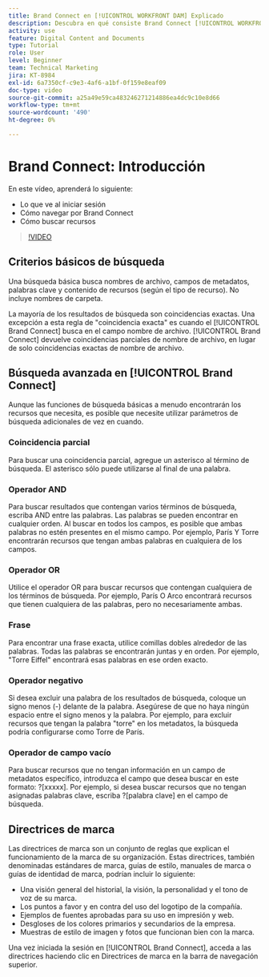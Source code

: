 ```yaml
---
title: Brand Connect en [!UICONTROL WORKFRONT DAM] Explicado
description: Descubra en qué consiste Brand Connect [!UICONTROL WORKFRONT DAM] es y cómo navegar por él.
activity: use
feature: Digital Content and Documents
type: Tutorial
role: User
level: Beginner
team: Technical Marketing
jira: KT-8984
exl-id: 6a7350cf-c9e3-4af6-a1bf-0f159e8eaf09
doc-type: video
source-git-commit: a25a49e59ca483246271214886ea4dc9c10e8d66
workflow-type: tm+mt
source-wordcount: '490'
ht-degree: 0%

---
```


# Brand Connect: Introducción

En este vídeo, aprenderá lo siguiente:

* Lo que ve al iniciar sesión
* Cómo navegar por Brand Connect
* Cómo buscar recursos

>[!VIDEO](https://video.tv.adobe.com/v/335246/?quality=12&learn=on)

## Criterios básicos de búsqueda

Una búsqueda básica busca nombres de archivo, campos de metadatos, palabras clave y contenido de recursos (según el tipo de recurso). No incluye nombres de carpeta.

La mayoría de los resultados de búsqueda son coincidencias exactas. Una excepción a esta regla de &quot;coincidencia exacta&quot; es cuando el [!UICONTROL Brand Connect] busca en el campo nombre de archivo. [!UICONTROL Brand Connect] devuelve coincidencias parciales de nombre de archivo, en lugar de solo coincidencias exactas de nombre de archivo.

## Búsqueda avanzada en [!UICONTROL Brand Connect]

Aunque las funciones de búsqueda básicas a menudo encontrarán los recursos que necesita, es posible que necesite utilizar parámetros de búsqueda adicionales de vez en cuando.

### Coincidencia parcial

Para buscar una coincidencia parcial, agregue un asterisco al término de búsqueda. El asterisco sólo puede utilizarse al final de una palabra.

### Operador AND

Para buscar resultados que contengan varios términos de búsqueda, escriba AND entre las palabras. Las palabras se pueden encontrar en cualquier orden. Al buscar en todos los campos, es posible que ambas palabras no estén presentes en el mismo campo. Por ejemplo, París Y Torre encontrarán recursos que tengan ambas palabras en cualquiera de los campos.

### Operador OR

Utilice el operador OR para buscar recursos que contengan cualquiera de los términos de búsqueda. Por ejemplo, París O Arco encontrará recursos que tienen cualquiera de las palabras, pero no necesariamente ambas.

### Frase

Para encontrar una frase exacta, utilice comillas dobles alrededor de las palabras. Todas las palabras se encontrarán juntas y en orden. Por ejemplo, &quot;Torre Eiffel&quot; encontrará esas palabras en ese orden exacto.

### Operador negativo

Si desea excluir una palabra de los resultados de búsqueda, coloque un signo menos (-) delante de la palabra. Asegúrese de que no haya ningún espacio entre el signo menos y la palabra. Por ejemplo, para excluir recursos que tengan la palabra &quot;torre&quot; en los metadatos, la búsqueda podría configurarse como Torre de París.

### Operador de campo vacío

Para buscar recursos que no tengan información en un campo de metadatos específico, introduzca el campo que desea buscar en este formato: ?[xxxxx]. Por ejemplo, si desea buscar recursos que no tengan asignadas palabras clave, escriba ?[palabra clave] en el campo de búsqueda.

## Directrices de marca

Las directrices de marca son un conjunto de reglas que explican el funcionamiento de la marca de su organización. Estas directrices, también denominadas estándares de marca, guías de estilo, manuales de marca o guías de identidad de marca, podrían incluir lo siguiente:

* Una visión general del historial, la visión, la personalidad y el tono de voz de su marca.
* Los puntos a favor y en contra del uso del logotipo de la compañía.
* Ejemplos de fuentes aprobadas para su uso en impresión y web.
* Desgloses de los colores primarios y secundarios de la empresa.
* Muestras de estilo de imagen y fotos que funcionan bien con la marca.

Una vez iniciada la sesión en [!UICONTROL Brand Connect], acceda a las directrices haciendo clic en Directrices de marca en la barra de navegación superior.
